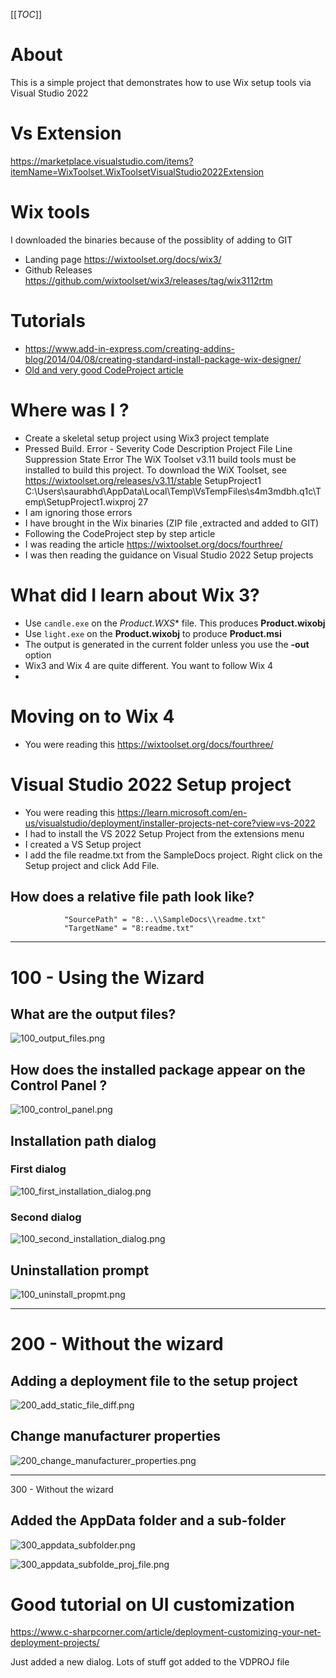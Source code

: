 [[_TOC_]]

# About
This is a simple project that demonstrates how to use Wix setup tools via Visual Studio 2022

# Vs Extension
https://marketplace.visualstudio.com/items?itemName=WixToolset.WixToolsetVisualStudio2022Extension

# Wix tools
I downloaded the binaries because of the possiblity of adding to GIT
- Landing page https://wixtoolset.org/docs/wix3/
- Github Releases https://github.com/wixtoolset/wix3/releases/tag/wix3112rtm

# Tutorials
- https://www.add-in-express.com/creating-addins-blog/2014/04/08/creating-standard-install-package-wix-designer/
- [Old and very good CodeProject article](https://www.codeproject.com/Tips/105638/A-quick-introduction-Create-an-MSI-installer-with)

# Where was I ?
- Create a skeletal setup project using Wix3 project template
- Pressed Build. Error - Severity	Code	Description	Project	File	Line	Suppression State
Error		The WiX Toolset v3.11 build tools must be installed to build this project. To download the WiX Toolset, see https://wixtoolset.org/releases/v3.11/stable	SetupProject1	C:\Users\saurabhd\AppData\Local\Temp\VsTempFiles\s4m3mdbh.q1c\Temp\SetupProject1.wixproj	27	
- I am ignoring those errors
- I have brought in the Wix binaries (ZIP file ,extracted and added to GIT)
- Following the CodeProject step by step article
- I was reading the article https://wixtoolset.org/docs/fourthree/
- I was then reading the guidance on Visual Studio 2022 Setup projects

# What did I learn about Wix 3?
- Use `candle.exe` on the *Product.WXS** file. This produces **Product.wixobj**
- Use `light.exe` on the **Product.wixobj** to produce **Product.msi**
- The output is generated in the current folder unless you use the **-out** option
- Wix3 and Wix 4 are quite different. You want to follow Wix 4
- 

# Moving on to Wix 4
- You were reading this https://wixtoolset.org/docs/fourthree/

# Visual Studio 2022 Setup project
- You were reading this https://learn.microsoft.com/en-us/visualstudio/deployment/installer-projects-net-core?view=vs-2022
- I had to install the VS 2022 Setup Project from the extensions menu
- I created a VS Setup project
- I add the file readme.txt from the SampleDocs project. Right click on the Setup project and click Add File.

## How does a relative file path look like?
```
            "SourcePath" = "8:..\\SampleDocs\\readme.txt"
            "TargetName" = "8:readme.txt"
```
---

# 100 - Using the Wizard

## What are the output files?
![100_output_files.png](docs/images/100_output_files.png)

## How does the installed package appear on the Control Panel ?
![100_control_panel.png](docs/images/100_control_panel.png)

## Installation path dialog

### First dialog
![100_first_installation_dialog.png
](docs/images/100_first_installation_dialog.png)

### Second dialog
![100_second_installation_dialog.png
](docs/images/100_second_installation_dialog.png)

## Uninstallation prompt
![100_uninstall_propmt.png](docs/images/100_uninstall_propmt.png)

---

# 200 - Without the wizard

## Adding a deployment file to the setup project
![200_add_static_file_diff.png](docs/images/200_add_static_file_diff.png)

## Change manufacturer properties
![200_change_manufacturer_properties.png
](docs/images/200_change_manufacturer_properties.png)


---
300 - Without the wizard

## Added the AppData folder and a sub-folder
![300_appdata_subfolder.png](docs/images/300_appdata_subfolder.png)

![300_appdata_subfolde_proj_file.png](docs/images/300_appdata_subfolde_proj_file.png)

# Good tutorial on UI customization
https://www.c-sharpcorner.com/article/deployment-customizing-your-net-deployment-projects/

Just added a new dialog. Lots of stuff got added to the VDPROJ file

